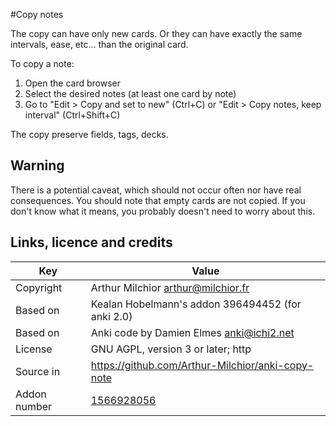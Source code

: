 #Copy notes

The copy can have only new cards. Or they can have exactly the same
intervals, ease, etc... than the original card.

To copy a note:
1. Open the card browser
2. Select the desired notes (at least one card by note)
3. Go to "Edit > Copy and set to new" (Ctrl+C) or "Edit > Copy notes,
   keep interval" (Ctrl+Shift+C)

The copy preserve fields, tags, decks. 

## Warning
There is a potential caveat, which should not occur often nor have
real consequences. You should note that empty cards are not copied. If
you don't know what it means, you probably doesn't need to worry about
this. 

## Links, licence and credits

Key         |Value
------------|-------------------------------------------------------------------
Copyright   |Arthur Milchior <arthur@milchior.fr>
Based on    |Kealan Hobelmann's addon 396494452 (for anki 2.0)
Based on    |Anki code by Damien Elmes <anki@ichi2.net>
License     |GNU AGPL, version 3 or later; http|//www.gnu.org/licenses/agpl.html
Source in   |https://github.com/Arthur-Milchior/anki-copy-note
Addon number| [1566928056](https://ankiweb.net/shared/info/1566928056)
